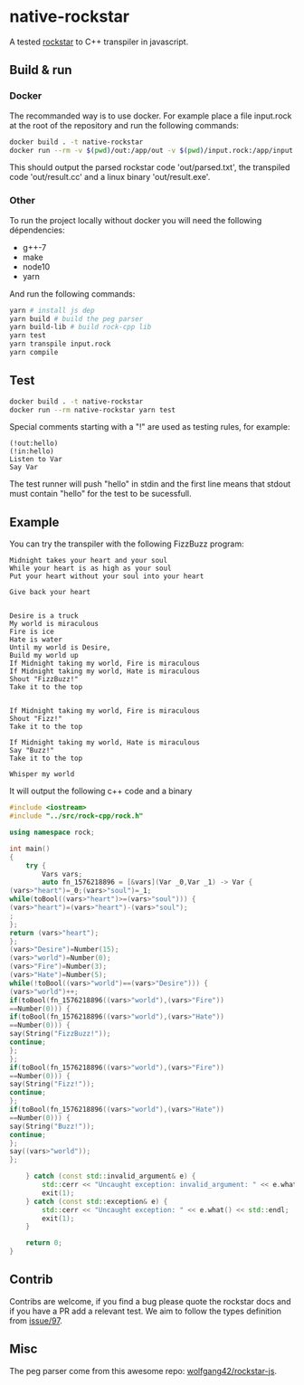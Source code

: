 # native-rockstar

A tested [rockstar](https://github.com/dylanbeattie/rockstar) to C++ transpiler in javascript.

## Build & run

### Docker

The recommanded way is to use docker.
For example place a file input.rock at the root of the repository and run the following commands:

```bash
docker build . -t native-rockstar
docker run --rm -v $(pwd)/out:/app/out -v $(pwd)/input.rock:/app/input.rock native-rockstar /bin/bash -c "yarn transpile input.rock && yarn compile"
```

This should output the parsed rockstar code 'out/parsed.txt', the transpiled code 'out/result.cc' and a linux binary 'out/result.exe'.

### Other

To run the project locally without docker you will need the following dépendencies:

- g++-7
- make
- node10
- yarn

And run the following commands:

```bash
yarn # install js dep
yarn build # build the peg parser
yarn build-lib # build rock-cpp lib
yarn test
yarn transpile input.rock
yarn compile
```

## Test

```bash
docker build . -t native-rockstar
docker run --rm native-rockstar yarn test
```

Special comments starting with a "!" are used as testing rules,
for example:

```rock
(!out:hello)
(!in:hello)
Listen to Var
Say Var
```

The test runner will push "hello" in stdin and the first line means
that stdout must contain "hello" for the test to be sucessfull.

## Example

You can try the transpiler with the following FizzBuzz program:

```text
Midnight takes your heart and your soul
While your heart is as high as your soul
Put your heart without your soul into your heart

Give back your heart


Desire is a truck
My world is miraculous
Fire is ice
Hate is water
Until my world is Desire,
Build my world up
If Midnight taking my world, Fire is miraculous
If Midnight taking my world, Hate is miraculous
Shout "FizzBuzz!"
Take it to the top


If Midnight taking my world, Fire is miraculous
Shout "Fizz!"
Take it to the top

If Midnight taking my world, Hate is miraculous
Say "Buzz!"
Take it to the top

Whisper my world
```

It will output the following c++ code and a binary

```c++
#include <iostream>
#include "../src/rock-cpp/rock.h"

using namespace rock;

int main() 
{
    try {
        Vars vars;
        auto fn_1576218896 = [&vars](Var _0,Var _1) -> Var {
(vars>"heart")=_0;(vars>"soul")=_1;
while(toBool((vars>"heart")>=(vars>"soul"))) {
(vars>"heart")=(vars>"heart")-(vars>"soul");
;
};
return (vars>"heart");
};
(vars>"Desire")=Number(15);
(vars>"world")=Number(0);
(vars>"Fire")=Number(3);
(vars>"Hate")=Number(5);
while(!toBool((vars>"world")==(vars>"Desire"))) {
(vars>"world")++;
if(toBool(fn_1576218896((vars>"world"),(vars>"Fire"))
==Number(0))) {
if(toBool(fn_1576218896((vars>"world"),(vars>"Hate"))
==Number(0))) {
say(String("FizzBuzz!"));
continue;
};
};
if(toBool(fn_1576218896((vars>"world"),(vars>"Fire"))
==Number(0))) {
say(String("Fizz!"));
continue;
};
if(toBool(fn_1576218896((vars>"world"),(vars>"Hate"))
==Number(0))) {
say(String("Buzz!"));
continue;
};
say((vars>"world"));
};

    } catch (const std::invalid_argument& e) {
        std::cerr << "Uncaught exception: invalid_argument: " << e.what() << std::endl;
        exit(1);
    } catch (const std::exception& e) {
        std::cerr << "Uncaught exception: " << e.what() << std::endl;
        exit(1);
    }

    return 0;
}
```

## Contrib

Contribs are welcome, if you find a bug please quote the rockstar docs and if you have a PR add a relevant test. We aim to follow the types definition from [issue/97](https://github.com/dylanbeattie/rockstar/issues/97).

## Misc

The peg parser come from this awesome repo: [wolfgang42/rockstar-js](https://github.com/wolfgang42/rockstar-js).
